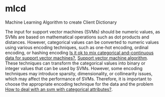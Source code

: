 # mlcd
Machine Learning Algorithm to create Client Dictionary 

The input for support vector machines (SVMs) should be numeric values, as SVMs are based on mathematical operations such as dot products and distances.
However, categorical values can be converted to numeric values using various encoding techniques, such as one-hot encoding, ordinal encoding, or hashing encoding [Is it ok to mix categorical and-continuous data for support vector machines?](https://stats.stackexchange.com/questions/50474/is-it-ok-to-mix-categorical-and-continuous-data-for-svm-support-vector-machines), [Support vector machine algorithm](https://www.geeksforgeeks.org/support-vector-machine-algorithm/).
These techniques can transform the categorical values into binary or integer values that can be used by SVMs.
However, some encoding techniques may introduce sparsity, dimensionality, or collinearity issues, which may affect the performance of SVMs. Therefore, it is important to choose the appropriate encoding technique for the data and the problem [How to deal with an svm with categorical attributes?](https://stats.stackexchange.com/questions/52915/how-to-deal-with-an-svm-with-categorical-attributes).
